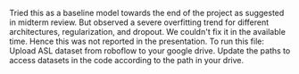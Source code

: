Tried this as a baseline model towards the end of the project as suggested in midterm review. But observed a severe overfitting trend for different architectures, regularization, and dropout. We couldn't fix it in the available time. Hence this was not reported in the presentation.
To run this file:
Upload ASL dataset from roboflow to your google drive.
Update the paths to access datasets in the code according to the path in your drive.
